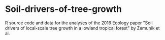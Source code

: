 # Soil-drivers-of-tree-growth
R source code and data for the analyses of the 2018 Ecology paper "Soil drivers of local-scale tree growth in a lowland tropical forest" by Zemunik et al.
